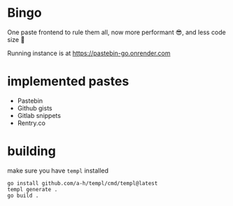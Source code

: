 # Bingo
One paste frontend to rule them all, now more performant 😎, and less code size 🚀

Running instance is at https://pastebin-go.onrender.com

# implemented pastes
- Pastebin
- Github gists
- Gitlab snippets
- Rentry.co

# building
make sure you have `templ` installed
```
go install github.com/a-h/templ/cmd/templ@latest
templ generate .
go build .
```